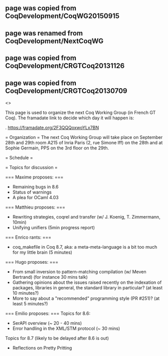 ## page was copied from CoqDevelopment/CoqWG20150915
## page was renamed from CoqDevelopment/NextCoqWG
## page was copied from CoqDevelopment/CRGTCoq20131126
## page was copied from CoqDevelopment/CRGTCoq20130709
<<TableOfContents>>

This page is used to organize the next Coq Working Group (in French GT Coq). The framadate link to decide which day it will happen is:

 . https://framadate.org/2F3QQQoxwoYLx7BN

= Organization =
The next Coq Working Group will take place on September 28th and 29th 
room A215 of Inria Paris (2, rue Simone Iff) on the 28th and at Sophie Germain, 
PPS on the 3rd floor on the 29th.

= Schedule =


= Topics for discussion =


=== Maxime proposes: ===
 * Remaining bugs in 8.6
 * Status of warnings
 * A plea for OCaml 4.03

=== Matthieu proposes: ===
 * Rewriting strategies, coqrel and transfer (w/ J. Koenig, T. Zimmermann, 10min)
 * Unifying unifiers (5min progress report)

=== Enrico rants: ===
 * coq_makefile in Coq 8.7, aka: a meta-meta-language is a bit too much for my little brain (5 minutes)

=== Hugo proposes: ===
 * From small inversion to pattern-matching compilation (w/ Meven Bertrand) (for instance 30 mins talk)
 * Gathering opinions about the issues raised recently on the indexation of packages, libraries in general, the standard library in particular? (at least 10 minutes?)
 * More to say about a "recommended" programming style (PR #251)? (at least 5 minutes?)

=== Emilio proposes: ===
Topics for 8.6:
 * SerAPI overview (~ 20 - 40 mins)
 * Error handling in the XML/STM protocol (~ 30 mins)

Topics for 8.7 (likely to be delayed after 8.6 is out)
 * Reflections on Pretty Pritting
